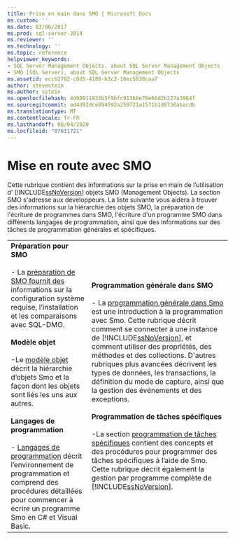 ```yaml
---
title: Prise en main dans SMO | Microsoft Docs
ms.custom: ''
ms.date: 03/06/2017
ms.prod: sql-server-2014
ms.reviewer: ''
ms.technology: ''
ms.topic: reference
helpviewer_keywords:
- SQL Server Management Objects, about SQL Server Management Objects
- SMO [SQL Server], about SQL Server Management Objects
ms.assetid: ecc62702-c0d5-4180-b3c2-16ec5030caa7
author: stevestein
ms.author: sstein
ms.openlocfilehash: 4d90911932b5f9bfc91368e70e66d2b227a3964f
ms.sourcegitcommit: ad4d92dce894592a259721a1571b1d8736abacdb
ms.translationtype: MT
ms.contentlocale: fr-FR
ms.lasthandoff: 08/04/2020
ms.locfileid: "87611721"
---
```

# <a name="getting-started-in-smo"></a>Mise en route avec SMO
  Cette rubrique contient des informations sur la prise en main de l’utilisation d' [!INCLUDE[ssNoVersion](../../includes/ssnoversion-md.md)] objets SMO (Management Objects). La section SMO s'adresse aux développeurs. La liste suivante vous aidera à trouver des informations sur la hiérarchie des objets SMO, la préparation de l'écriture de programmes dans SMO, l'écriture d'un programme SMO dans différents langages de programmation, ainsi que des informations sur des tâches de programmation générales et spécifiques.  
  
|||  
|-|-|  
|**Préparation pour SMO**<br /><br /> -   La [préparation de SMO fournit des](../../database-engine/dev-guide/preparing-to-use-smo.md) informations sur la configuration système requise, l’installation et les comparaisons avec SQL-DMO.<br /><br /> **Modèle objet**<br /><br /> -Le [modèle objet](smo-object-model.md) décrit la hiérarchie d’objets Smo et la façon dont les objets sont liés les uns aux autres.<br /><br /> **Langages de programmation**<br /><br /> -   [Langages de programmation](smo-programming-languages.md) décrit l’environnement de programmation et comprend des procédures détaillées pour commencer à écrire un programme Smo en C# et Visual Basic.|**Programmation générale dans SMO**<br /><br /> -   La [programmation générale dans Smo](create-program/creating-smo-programs.md) est une introduction à la programmation avec Smo. Cette rubrique décrit comment se connecter à une instance de [!INCLUDE[ssNoVersion](../../includes/ssnoversion-md.md)], et comment utiliser des propriétés, des méthodes et des collections. D'autres rubriques plus avancées décrivent les types de données, les transactions, la définition du mode de capture, ainsi que la gestion des événements et des exceptions.<br /><br /> **Programmation de tâches spécifiques**<br /><br /> -La section [programmation de tâches spécifiques](tasks/programming-specific-tasks.md) contient des concepts et des procédures pour programmer des tâches spécifiques à l’aide de Smo. Cette rubrique décrit également la gestion par programme complète de [!INCLUDE[ssNoVersion](../../includes/ssnoversion-md.md)].|  
  
  
